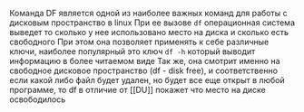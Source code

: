 Команда DF является одной из наиболее важных команд для работы с дисковым пространство в linux
При ее вызове `df` операционная система выведет то сколько у нее использовано место на диска и сколько есть свободного
При этом она позволяет применять к себе различные ключи, наиболее популярный это ключ `df -h` который выводит информацию в более читаемом виде
Так же, она смотрит именно на свободное дисковое пространство (df - disk free), и соответственно если какой либо файл будет удален, но будет все еще открыт в любой программе, то df в отличие от [[DU]] покажет что место на диске освободилось